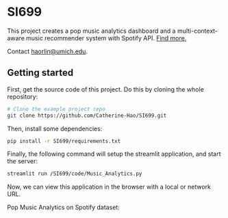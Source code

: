 # SI699

This project creates a pop music analytics dashboard and a multi-context-aware music recommender system with Spotify API. [Find more.](https://catherine-hao-si699-music-analytics-xw280c.streamlit.app/)

Contact haorlin@umich.edu.

Getting started
---------------
First, get the source code of this project. Do this by cloning the whole repository:

```bash
# Clone the example project repo
git clone https://github.com/Catherine-Hao/SI699.git
```

Then, install some dependencies:

```bash
pip install -r SI699/requirements.txt
```

Finally, the following command will setup the streamlit application, and start the server:

```bash
streamlit run /SI699/code/Music_Analytics.py
```

Now, we can view this application in the browser with a local or network URL.


Pop Music Analytics on Spotify dataset:



